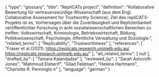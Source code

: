 {
    "type": "glossary",
    "title": "RepliCATs project",
    "definition": "Kollaborative Bewertung für vertrauenswürdige Wissenschaft (aus dem Engl. Collaborative Assessment for Trustworthy Science). Ziel des repliCATS-Projekts ist es, Vorhersagen über die Zuverlässigkeit und Replizierbarkeit veröffentlichter Forschung in acht sozialwissenschaftlichen Bereichen zu treffen: Volkswirtschaft, Kriminologie, Betriebswirtschaft, Bildung, Politikwissenschaft, Psychologie, öffentliche Verwaltung und Soziologie.",
    "related_terms": [
        "Replicability",
        "Trustworthiness"
    ],
    "references": [
        "Fraser et al.(2021); https://replicats.research.unimelb.edu.au/ https://replicats.research.unimelb.edu.au/"
    ],
    "alt_related_terms": [
        null
    ],
    "drafted_by": [
        "Tamara Kalandadze"
    ],
    "reviewed_by": [
        "Sarah Ashcroft-Jones",
        "Mahmoud Elsherif",
        "Gilad Feldman",
        "Helena Hartmann",
        "Charlotte R. Penningto n"
    ],
    "language": "german"
}